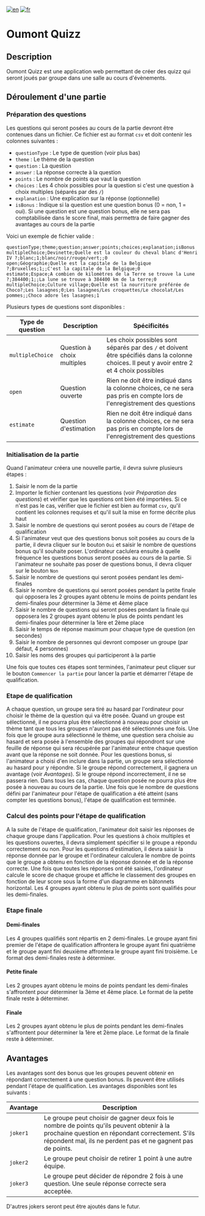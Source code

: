 [![en](https://img.shields.io/badge/language-english-red)](./README.md)
[![fr](https://img.shields.io/badge/langue-français-brightgreen)](./README.fr.md)

# Oumont Quizz

## Description

Oumont Quizz est une application web permettant de créer des quizz qui seront joués par groupe dans une salle au cours d'évènements.

## Déroulement d'une partie

### Préparation des questions

Les questions qui seront posées au cours de la partie devront être contenues dans un fichier. Ce fichier est au format `csv` et doit contenir les colonnes suivantes :

- `questionType` : Le type de question (voir plus bas)
- `theme` : Le thème de la question
- `question` : La question
- `answer` : La réponse correcte à la question
- `points` : Le nombre de points que vaut la question
- `choices` : Les 4 choix possibles pour la question si c'est une question à choix multiples (séparés par des `/`)
- `explanation` : Une explication sur la réponse (optionnelle)
- `isBonus` : Indique si la question est une question bonus (0 = non, 1 = oui). Si une question est une question bonus, elle ne sera pas comptabilisée dans le score final, mais permettra de faire gagner des avantages au cours de la partie

Voici un exemple de fichier valide :

```csv
questionType;theme;question;answer;points;choices;explanation;isBonus
multipleChoice;Devinette;Quelle est la couleur du cheval blanc d'Henri IV ?;blanc;1;blanc/noir/rouge/vert;;0
open;Géographie;Quelle est la capitale de la Belgique ?;Bruxelles;1;;C'est la capitale de la Belgique;0
estimate;Espace;A combien de kilomètres de la Terre se trouve la Lune ?;384400;1;;La lune se trouve à 384400 km de la terre;0
multipleChoice;Culture village;Quelle est la nourriture préférée de Choco?;Les lasagnes;0;Les lasagnes/Les croquettes/Le chocolat/Les pommes;;Choco adore les lasagnes;1
```

Plusieurs types de questions sont disponibles :

| Type de question | Description                | Spécificités                                                                                                                                 |
| ---------------- | -------------------------- | -------------------------------------------------------------------------------------------------------------------------------------------- |
| `multipleChoice` | Question à choix multiples | Les choix possibles sont séparés par des `/` et doivent être spécifiés dans la colonne choices. Il peut y avoir entre 2 et 4 choix possibles |
| `open`           | Question ouverte           | Rien ne doit être indiqué dans la colonne choices, ce ne sera pas pris en compte lors de l'enregistrement des questions                      |
| `estimate`       | Question d'estimation      | Rien ne doit être indiqué dans la colonne choices, ce ne sera pas pris en compte lors de l'enregistrement des questions                      |

### Initialisation de la partie

Quand l'animateur créera une nouvelle partie, il devra suivre plusieurs étapes :

1. Saisir le nom de la partie
2. Importer le fichier contenant les questions (voir _Préparation des questions_) et vérifier que les questions ont bien été importées. Si ce n'est pas le cas, vérifier que le fichier est bien au format `csv`, qu'il contient les colonnes requises et qu'il suit la mise en forme décrite plus haut
3. Saisir le nombre de questions qui seront posées au cours de l'étape de qualification
4. Si l'animateur veut que des questions bonus soit posées au cours de la partie, il devra cliquer sur le bouton `Oui` et saisir le nombre de questions bonus qu'il souhaite poser. L'ordinateur caclulera ensuite à quelle fréquence les questions bonus seront posées au cours de la partie. Si l'animateur ne souhaite pas poser de questions bonus, il devra cliquer sur le bouton `Non`
5. Saisir le nombre de questions qui seront posées pendant les demi-finales
6. Saisir le nombre de questions qui seront posées pendant la petite finale qui opposera les 2 groupes ayant obtenu le moins de points pendant les demi-finales pour déterminer la 3ème et 4ème place
7. Saisir le nombre de questions qui seront posées pendant la finale qui opposera les 2 groupes ayant obtenu le plus de points pendant les demi-finales pour déterminer la 1ère et 2ème place
8. Saisir le temps de réponse maximum pour chaque type de question (en secondes)
9. Saisir le nombre de personnes qui devront composer un groupe (par défaut, 4 personnes)
10. Saisir les noms des groupes qui participeront à la partie

Une fois que toutes ces étapes sont terminées, l'animateur peut cliquer sur le bouton `Commencer la partie` pour lancer la partie et démarrer l'étape de qualification.

### Etape de qualification

A chaque question, un groupe sera tiré au hasard par l'ordinateur pour choisir le thème de la question qui va être posée. Quand un groupe est sélectionné, il ne pourra plus être sélectionné à nouveau pour choisir un thème tant que tous les groupes n'auront pas été sélectionnés une fois.
Une fois que le groupe aura sélectionné le thème, une question sera choisie au hasard et sera posée à l'ensemble des groupes qui répondront sur une feuille de réponse qui sera récupérée par l'animateur entre chaque question avant que la réponse ne soit donnée.
Pour les questions bonus, si l'animateur a choisi d'en inclure dans la partie, un groupe sera sélectionné au hasard pour y répondre. Si le groupe répond correctement, il gagnera un avantage (voir _Avantages_). Si le groupe répond incorrectement, il ne se passera rien.
Dans tous les cas, chaque question posée ne pourra plus être posée à nouveau au cours de la partie.
Une fois que le nombre de questions défini par l'animateur pour l'étape de qualification a été atteint (sans compter les questions bonus), l'étape de qualification est terminée.

### Calcul des points pour l'étape de qualification

A la suite de l'étape de qualification, l'animateur doit saisir les réponses de chaque groupe dans l'application.
Pour les questions à choix multiples et les questions ouvertes, il devra simplement spécifier si le groupe a répondu correctement ou non.
Pour les questions d'estimation, il devra saisir la réponse donnée par le groupe et l'ordinateur calculera le nombre de points que le groupe a obtenu en fonction de la réponse donnée et de la réponse correcte.
Une fois que toutes les réponses ont été saisies, l'ordinateur calcule le score de chaque groupe et affiche le classement des groupes en fonction de leur score sous la forme d'un diagramme en bâtonnets horizontal.
Les 4 groupes ayant obtenu le plus de points sont qualifiés pour les demi-finales.

### Etape finale

#### Demi-finales

Les 4 groupes qualifiés sont répartis en 2 demi-finales. Le groupe ayant fini premier de l'étape de qualification affrontera le groupe ayant fini quatrième et le groupe ayant fini deuxième affrontera le groupe ayant fini troisième.
Le format des demi-finales reste à déterminer.

#### Petite finale

Les 2 groupes ayant obtenu le moins de points pendant les demi-finales s'affrontent pour déterminer la 3ème et 4ème place.
Le format de la petite finale reste à déterminer.

#### Finale

Les 2 groupes ayant obtenu le plus de points pendant les demi-finales s'affrontent pour déterminer la 1ère et 2ème place.
Le format de la finale reste à déterminer.

## Avantages

Les avantages sont des bonus que les groupes peuvent obtenir en répondant correctement à une question bonus. Ils peuvent être utilisés pendant l'étape de qualification.
Les avantages disponibles sont les suivants :

| Avantage  | Description                                                                                                                                                                                                   |
| --------- | ------------------------------------------------------------------------------------------------------------------------------------------------------------------------------------------------------------- |
| `joker1`  | Le groupe peut choisir de gagner deux fois le nombre de points qu'ils peuvent obtenir à la prochaine question en répondant correctement. S'ils répondent mal, ils ne perdent pas et ne gagnent pas de points. |
| `joker2`  | Le groupe peut choisir de retirer 1 point à une autre équipe.                                                                                                                                                 |
| `joker3`  | Le groupe peut décider de répondre 2 fois à une question. Une seule réponse correcte sera acceptée.                                                                                                           |

D'autres jokers seront peut être ajoutés dans le futur.

